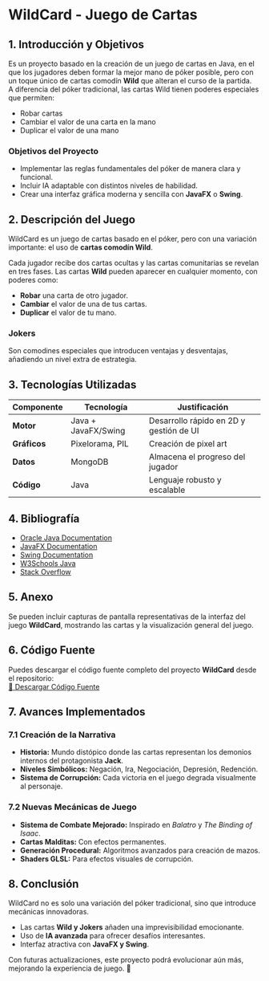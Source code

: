 # WildCard - Juego de Cartas

## 1. Introducción y Objetivos  
Es un proyecto basado en la creación de un juego de cartas en Java, en el que los jugadores deben formar la mejor mano de póker posible, pero con un toque único de cartas comodín **Wild** que alteran el curso de la partida.  
A diferencia del póker tradicional, las cartas Wild tienen poderes especiales que permiten:  
- Robar cartas  
- Cambiar el valor de una carta en la mano  
- Duplicar el valor de una mano  

### Objetivos del Proyecto
- Implementar las reglas fundamentales del póker de manera clara y funcional.  
- Incluir IA adaptable con distintos niveles de habilidad.  
- Crear una interfaz gráfica moderna y sencilla con **JavaFX** o **Swing**.  

## 2. Descripción del Juego  
WildCard es un juego de cartas basado en el póker, pero con una variación importante: el uso de **cartas comodín Wild**.  

Cada jugador recibe dos cartas ocultas y las cartas comunitarias se revelan en tres fases. Las cartas **Wild** pueden aparecer en cualquier momento, con poderes como:  
- **Robar** una carta de otro jugador.  
- **Cambiar** el valor de una de tus cartas.  
- **Duplicar** el valor de tu mano.  

### Jokers
Son comodines especiales que introducen ventajas y desventajas, añadiendo un nivel extra de estrategia.  

## 3. Tecnologías Utilizadas  
| Componente          | Tecnología            | Justificación |
|--------------------|----------------------|--------------|
| **Motor**         | Java + JavaFX/Swing  | Desarrollo rápido en 2D y gestión de UI |
| **Gráficos**      | Pixelorama, PIL      | Creación de pixel art |
| **Datos**         | MongoDB              | Almacena el progreso del jugador |
| **Código**        | Java                 | Lenguaje robusto y escalable |

## 4. Bibliografía  
- [Oracle Java Documentation](https://docs.oracle.com/en/java/)  
- [JavaFX Documentation](https://openjfx.io/)  
- [Swing Documentation](https://docs.oracle.com/javase/tutorial/uiswing/)  
- [W3Schools Java](https://www.w3schools.com/java/)  
- [Stack Overflow](https://stackoverflow.com/)  

## 5. Anexo  
Se pueden incluir capturas de pantalla representativas de la interfaz del juego **WildCard**, mostrando las cartas y la visualización general del juego.  

## 6. Código Fuente  
Puedes descargar el código fuente completo del proyecto **WildCard** desde el repositorio:  
[🔗 Descargar Código Fuente](#)  

## 7. Avances Implementados  
### 7.1 Creación de la Narrativa  
- **Historia:** Mundo distópico donde las cartas representan los demonios internos del protagonista **Jack**.  
- **Niveles Simbólicos:** Negación, Ira, Negociación, Depresión, Redención.  
- **Sistema de Corrupción:** Cada victoria en el juego degrada visualmente al personaje.  

### 7.2 Nuevas Mecánicas de Juego  
- **Sistema de Combate Mejorado:** Inspirado en *Balatro* y *The Binding of Isaac*.  
- **Cartas Malditas:** Con efectos permanentes.  
- **Generación Procedural:** Algoritmos avanzados para creación de mazos.  
- **Shaders GLSL:** Para efectos visuales de corrupción.  

## 8. Conclusión  
WildCard no es solo una variación del póker tradicional, sino que introduce mecánicas innovadoras.  

- Las cartas **Wild y Jokers** añaden una imprevisibilidad emocionante.  
- Uso de **IA avanzada** para ofrecer desafíos interesantes.  
- Interfaz atractiva con **JavaFX y Swing**.  

Con futuras actualizaciones, este proyecto podrá evolucionar aún más, mejorando la experiencia de juego. 🚀

